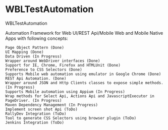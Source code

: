 # WBLTestAutomation
WBLTestAutomation

Automation Framework for Web UI/REST Api/Mobile Web and Mobile Native Apps with following concepts:

    Page Object Pattern (Done)
    UI Mapping (Done)
    Data Driven (In Progress)
    Wrapper around WebDriver interfaces (Done)
    Support for IE, Chrome, Firefox and HTMLUnit (Done)
    Preference to CSS Selectors (Done)
    Supports Mobile web automation using emulator in Google Chrome (Done)
    REST Api Automation. (Done)
    Wrapper around JSON and Http Clients classes to expose simple methods. (In Progress)
    Supports Mobile automation using Appium (In Progress)
    Wrap methods for Select Api, Actions Api and JavascriptExecutor in PageDriver. (In Progress)
    Maven Dependency Management (In Progress)
    Implement screen shot Api (ToDo)
    RallyDev Integration (ToDo)
    Tool to generate CSS Selectors using browser plugin (ToDo)
    Jenkins Integration (ToDo)
